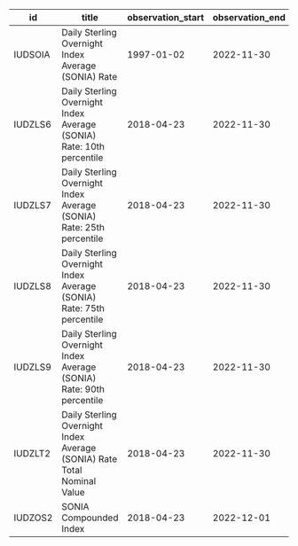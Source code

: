 | id      | title                                                                   | observation_start   | observation_end   |
|---------|-------------------------------------------------------------------------|---------------------|-------------------|
| IUDSOIA | Daily Sterling Overnight Index Average (SONIA) Rate                     | 1997-01-02          | 2022-11-30        |
| IUDZLS6 | Daily Sterling Overnight Index Average (SONIA) Rate: 10th percentile    | 2018-04-23          | 2022-11-30        |
| IUDZLS7 | Daily Sterling Overnight Index Average (SONIA) Rate: 25th percentile    | 2018-04-23          | 2022-11-30        |
| IUDZLS8 | Daily Sterling Overnight Index Average (SONIA) Rate: 75th percentile    | 2018-04-23          | 2022-11-30        |
| IUDZLS9 | Daily Sterling Overnight Index Average (SONIA) Rate: 90th percentile    | 2018-04-23          | 2022-11-30        |
| IUDZLT2 | Daily Sterling Overnight Index Average (SONIA) Rate Total Nominal Value | 2018-04-23          | 2022-11-30        |
| IUDZOS2 | SONIA Compounded Index                                                  | 2018-04-23          | 2022-12-01        |
